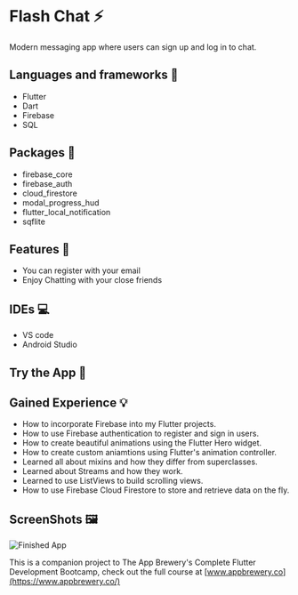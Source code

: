 # Flash Chat ⚡️

Modern messaging app where users can sign up and log in to chat.

## Languages and frameworks 📑

 * Flutter
 * Dart
 * Firebase
 * SQL

## Packages 🔎

 * firebase_core
 * firebase_auth
 * cloud_firestore
 * modal_progress_hud
 * flutter_local_notification
 * sqflite

## Features 🥇
 * You can register with your email
 * Enjoy Chatting with your close friends

## IDEs 💻

 * VS code
 * Android Studio

## Try the App 📱

## Gained Experience 💡

- How to incorporate Firebase into my Flutter projects.
- How to use Firebase authentication to register and sign in users.
- How to create beautiful animations using the Flutter Hero widget.
- How to create custom aniamtions using Flutter's animation controller. 
- Learned all about mixins and how they differ from superclasses.
- Learned about Streams and how they work.
- Learned to use ListViews to build scrolling views.
- How to use Firebase Cloud Firestore to store and retrieve data on the fly.

## ScreenShots 🖼️

![Finished App](https://github.com/londonappbrewery/Images/blob/master/flash_chat_flutter_demo.gif)



This is a companion project to The App Brewery's Complete Flutter Development Bootcamp, check out the full course at [www.appbrewery.co](https://www.appbrewery.co/)

